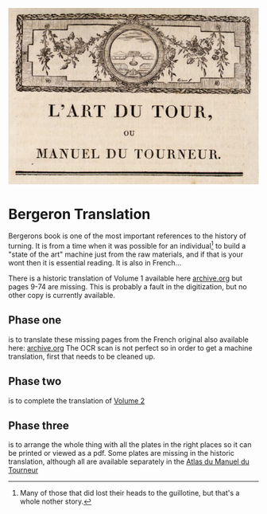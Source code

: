 ![image from ldt](cover.png)
# Bergeron Translation

Bergerons book is one of the most important references to the history of turning. It is from a time when it was possible for an individual[^1] to build a "state of the art" machine just from the raw materials, and if that is your wont then it is essential reading. It is also in French...

There is a historic translation of Volume 1 available here [archive.org](https://archive.org/details/turnersmanualbe00berggoog) but pages 9-74 are missing. This is probably a fault in the digitization, but no other copy is currently available.

## Phase one
is to translate these missing pages from the French original also available here: [archive.org](https://archive.org/details/manueldutourneu00hamegoog)
The OCR scan is not perfect so in order to get a machine translation, first that needs to be cleaned up. 

## Phase two
is to complete the translation of [Volume 2](https://archive.org/details/manueldutourneur02berg_0)

## Phase three
is to arrange the whole thing with all the plates in the right places so it can be printed or viewed as a pdf. Some plates are missing in the historic translation, although all are available separately in the [Atlas du Manuel du Tourneur](https://archive.org/details/manueldutourneurberg)

[^1]: Many of those that did lost their heads to the guillotine, but that's a whole nother story.
